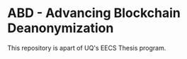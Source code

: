 # ABD - Advancing Blockchain Deanonymization

This repository is apart of UQ's EECS Thesis program.
